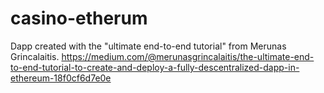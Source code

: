 # casino-etherum
Dapp created with the "ultimate end-to-end tutorial" from Merunas Grincalaitis.
https://medium.com/@merunasgrincalaitis/the-ultimate-end-to-end-tutorial-to-create-and-deploy-a-fully-descentralized-dapp-in-ethereum-18f0cf6d7e0e
